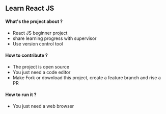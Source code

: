 ## Learn React JS
#### What's the project about ?
* React JS beginner project
* share learning progress with supervisor
* Use version control tool
#### How to contribute ?
* The project is open source
* You just need a code editor
* Make Fork or download this project, create a feature branch and rise a PR
#### How to run it ?
* You just need a web browser


